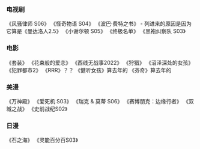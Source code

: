 ### 电视剧
《风骚律师 S06》
《怪奇物语 S04》
《波巴·费特之书》 - 列进来的原因是因为它算是《曼达洛人2.5》
《小谢尔顿 S05》
《终极名单》
《黑袍纠察队 S03》




### 电影
《套装》
《花束般的爱恋》
《西线无战事2022》
《狩猎》
《沼泽深处的女孩》
《犯罪都市2》
《RRR》？？
《健听女孩》算去年的
《芬奇》算去年的


### 美漫
《万神殿》
《爱死机 S03》
《瑞克 & 莫蒂 S06》
《赛博朋克：边缘行者》
《双城之战》
《史前战纪S02》
### 日漫
《石之海》
《灵能百分百S03》
